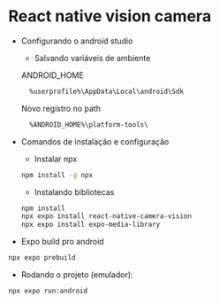 # React native vision camera


- Configurando o android studio
  
  - Salvando variáveis de ambiente
  
  ANDROID_HOME
  ```txt
    %userprofile%\AppData\Local\android\Sdk
  ```
  Novo registro no path
  ```txt
    %ANDROID_HOME%\platform-tools\
  ```


- Comandos de instalação e configuração

  -  Instalar npx
    ```bash
    npm install -g npx
    ```
  -  Instalando bibliotecas
    ```bash
    npm install
    npx expo install react-native-camera-vision
    npx expo install expo-media-library
    ```
 - Expo build pro android
```bash
npx expo prebuild
``` 

- Rodando o projeto (emulador):

```bash
npx expo run:android
```
